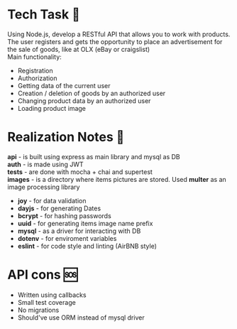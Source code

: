 # Tech Task 🧾
Using Node.js, develop a RESTful API that allows you to work with products.
The user registers and gets the opportunity to place an advertisement for the sale of goods, like at OLX (eBay or craigslist) <br>
Main functionality:
- Registration
- Authorization
- Getting data of the current user
- Creation / deletion of goods by an authorized user
- Changing product data by an authorized user
- Loading product image

# Realization Notes 📜
<b>api</b> - is built using express as main library and mysql as DB <br>
<b>auth</b> - is made using JWT <br>
<b>tests</b> - are done with mocha + chai and supertest <br>
<b>images</b> - is a directory where items pictures are stored. Used <b>multer</b> as an image processing library <br>
- <b>joy</b> - for data validation
- <b>dayjs</b> - for generating Dates
- <b>bcrypt</b> - for hashing passwords
- <b>uuid</b> - for generating items image name prefix
- <b>mysql</b> - as a driver for interacting with DB
- <b>dotenv</b> - for enviroment variables
- <b>eslint</b> - for code style and linting (AirBNB style)

# API cons 🆘
- Written using callbacks
- Small test coverage
- No migrations
- Should've use ORM instead of mysql driver
